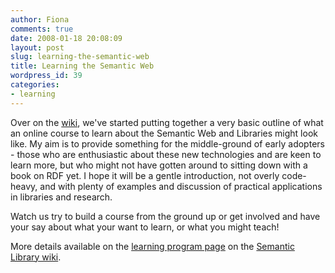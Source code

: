 ```yaml
---
author: Fiona
comments: true
date: 2008-01-18 20:08:09
layout: post
slug: learning-the-semantic-web
title: Learning the Semantic Web
wordpress_id: 39
categories:
- learning
---
```


Over on the [wiki](http://semanticlibrary.pbwiki.com/), we've started putting together a very basic outline of what an online course to learn about the Semantic Web and Libraries might look like. My aim is to provide something for the middle-ground of early adopters - those who are enthusiastic about these new technologies and are keen to learn more, but who might not have gotten around to sitting down with a book on RDF yet. I hope it will be a gentle introduction, not overly code-heavy, and with plenty of examples and discussion of practical applications in libraries and research.

Watch us try to build a course from the ground up or get involved and have your say about what your want to learn, or what you might teach!

More details available on the [learning program page](http://semanticlibrary.pbwiki.com/Learning-Program) on the [Semantic Library wiki](http://semanticlibrary.pbwiki.com/Learning-Program).
